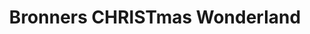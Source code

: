 ---
title: "Bronners CHRISTmas Wonderland"
url: /frankenmuth/bronners-christmas-wonderland/
shop: department store
---